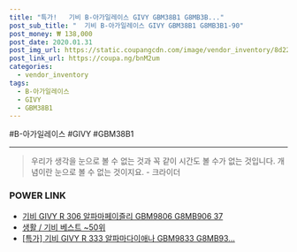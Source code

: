 ```yaml
--- 
title: "특가!   기비 B-아가일레이스 GIVY GBM38B1 G8MB3B..." 
post_sub_title: "  기비 B-아가일레이스 GIVY GBM38B1 G8MB3B1-90" 
post_money: ₩ 138,000 
post_date: 2020.01.31 
post_img_url: https://static.coupangcdn.com/image/vendor_inventory/8d22/b2faf5558da9da1dc784937ecd617f83d7954ea5620b8aa0d61746b92bcc.jpg 
post_link_url: https://coupa.ng/bnM2um 
categories: 
  - vendor_inventory 
tags: 
  - B-아가일레이스 
  - GIVY 
  - GBM38B1 
--- 
```

  #B-아가일레이스 #GIVY #GBM38B1 
<hr> 

> 우리가 생각을 눈으로 볼 수 없는 것과 꼭 같이 시간도 볼 수가 없는 것입니다. 개념이란 눈으로 볼 수 없는 것이지요. - 크라이더 


### POWER LINK

* <a href="https://blog.naver.com/fasyy4321/221790931431" target="_blank">기비 GIVY R 306 알파마페이즐리 GBM9806 G8MB906 37</a>
* <a href="https://blog.naver.com/santokki14/221790923206" target="_blank">생활 / 기비 베스트 ~50위</a>
* <a href="https://blog.naver.com/sakai111/221791909120" target="_blank">[특가] 기비 GIVY R 333 알파마다이애나 GBM9833 G8MB93...</a>
